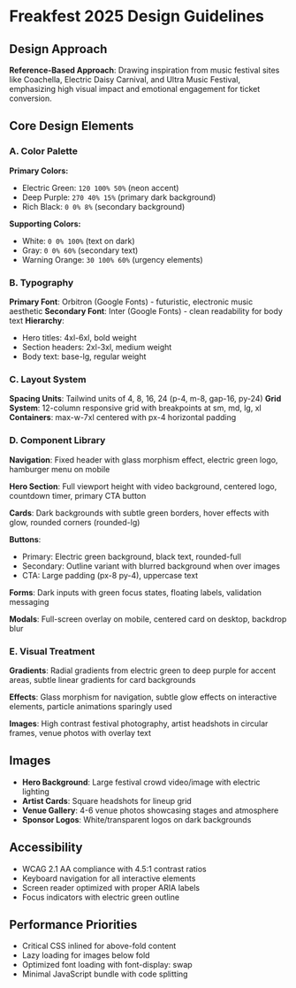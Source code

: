# Freakfest 2025 Design Guidelines

## Design Approach
**Reference-Based Approach**: Drawing inspiration from music festival sites like Coachella, Electric Daisy Carnival, and Ultra Music Festival, emphasizing high visual impact and emotional engagement for ticket conversion.

## Core Design Elements

### A. Color Palette
**Primary Colors:**
- Electric Green: `120 100% 50%` (neon accent)
- Deep Purple: `270 40% 15%` (primary dark background)
- Rich Black: `0 0% 8%` (secondary background)

**Supporting Colors:**
- White: `0 0% 100%` (text on dark)
- Gray: `0 0% 60%` (secondary text)
- Warning Orange: `30 100% 60%` (urgency elements)

### B. Typography
**Primary Font**: Orbitron (Google Fonts) - futuristic, electronic music aesthetic
**Secondary Font**: Inter (Google Fonts) - clean readability for body text
**Hierarchy**: 
- Hero titles: 4xl-6xl, bold weight
- Section headers: 2xl-3xl, medium weight  
- Body text: base-lg, regular weight

### C. Layout System
**Spacing Units**: Tailwind units of 4, 8, 16, 24 (p-4, m-8, gap-16, py-24)
**Grid System**: 12-column responsive grid with breakpoints at sm, md, lg, xl
**Containers**: max-w-7xl centered with px-4 horizontal padding

### D. Component Library

**Navigation**: Fixed header with glass morphism effect, electric green logo, hamburger menu on mobile

**Hero Section**: Full viewport height with video background, centered logo, countdown timer, primary CTA button

**Cards**: Dark backgrounds with subtle green borders, hover effects with glow, rounded corners (rounded-lg)

**Buttons**: 
- Primary: Electric green background, black text, rounded-full
- Secondary: Outline variant with blurred background when over images
- CTA: Large padding (px-8 py-4), uppercase text

**Forms**: Dark inputs with green focus states, floating labels, validation messaging

**Modals**: Full-screen overlay on mobile, centered card on desktop, backdrop blur

### E. Visual Treatment

**Gradients**: Radial gradients from electric green to deep purple for accent areas, subtle linear gradients for card backgrounds

**Effects**: Glass morphism for navigation, subtle glow effects on interactive elements, particle animations sparingly used

**Images**: High contrast festival photography, artist headshots in circular frames, venue photos with overlay text

## Images
- **Hero Background**: Large festival crowd video/image with electric lighting
- **Artist Cards**: Square headshots for lineup grid
- **Venue Gallery**: 4-6 venue photos showcasing stages and atmosphere
- **Sponsor Logos**: White/transparent logos on dark backgrounds

## Accessibility
- WCAG 2.1 AA compliance with 4.5:1 contrast ratios
- Keyboard navigation for all interactive elements
- Screen reader optimized with proper ARIA labels
- Focus indicators with electric green outline

## Performance Priorities
- Critical CSS inlined for above-fold content
- Lazy loading for images below fold
- Optimized font loading with font-display: swap
- Minimal JavaScript bundle with code splitting